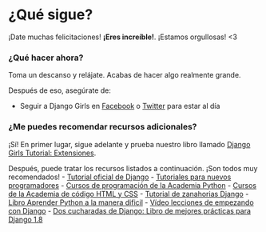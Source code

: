 # ¿Qué sigue?

¡Date muchas felicitaciones! **¡Eres increíble!**. ¡Estamos orgullosas! <3

### ¿Qué hacer ahora?

Toma un descanso y relájate. Acabas de hacer algo realmente grande.

Después de eso, asegúrate de:

*   Seguir a Django Girls en [Facebook][1] o [Twitter][2] para estar al día

 [1]: http://facebook.com/djangogirls
 [2]: http://twitter.com/djangogirls

### ¿Me puedes recomendar recursos adicionales?

¡Sí! En primer lugar, sigue adelante y prueba nuestro libro llamado [Django Girls Tutorial: Extensiones][3].

 [3]: http://djangogirls.gitbooks.io/django-girls-tutorial-extensions/

Después, puede tratar los recursos listados a continuación. ¡Son todos muy recomendados! - [Tutorial oficial de Django][4] - [Tutoriales para nuevos programadores][5] - [Cursos de programación de la Academia Python][6] - [Cursos de la Academia de código HTML y CSS][7] - [Tutorial de zanahorias Django][8] - [Libro Aprender Python a la manera dificil][9] - [Vídeo lecciones de empezando con Django][10] - [Dos cucharadas de Django: Libro de mejores prácticas para Django 1.8][11]

 [4]: https://docs.djangoproject.com/en/1.8/intro/tutorial01/
 [5]: http://newcoder.io/tutorials/
 [6]: http://www.codecademy.com/en/tracks/python
 [7]: http://www.codecademy.com/tracks/web
 [8]: http://django.carrots.pl/en/
 [9]: http://learnpythonthehardway.org/book/
 [10]: http://gettingstartedwithdjango.com/
 [11]: http://twoscoopspress.com/products/two-scoops-of-django-1-8